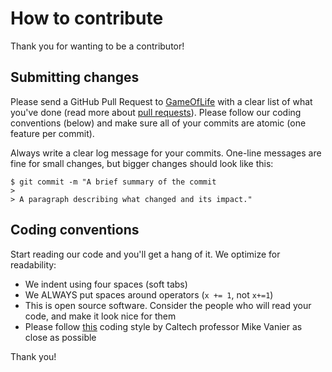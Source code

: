 # How to contribute

Thank you for wanting to be a contributor!

## Submitting changes

Please send a GitHub Pull Request to [GameOfLife](https://github.com/bluekeybo/GameOfLife) with a clear list of what you've done (read more about [pull requests](https://help.github.com/articles/about-pull-requests/)). Please follow our coding conventions (below) and make sure all of your commits are atomic (one feature per commit).

Always write a clear log message for your commits. One-line messages are fine for small changes, but bigger changes should look like this:

    $ git commit -m "A brief summary of the commit
    > 
    > A paragraph describing what changed and its impact."

## Coding conventions

Start reading our code and you'll get a hang of it. We optimize for readability:

  * We indent using four spaces (soft tabs)
  * We ALWAYS put spaces around operators (`x += 1`, not `x+=1`)
  * This is open source software. Consider the people who will read your code, and make it look nice for them
  * Please follow [this](http://courses.cms.caltech.edu/cs11/material/c/mike/misc/c_style_guide.html) coding style by Caltech professor Mike Vanier as close as possible
  
Thank you!
